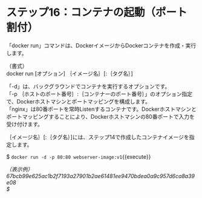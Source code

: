 # ステップ16：コンテナの起動（ポート割付）
「docker run」コマンドは、DockerイメージからDockerコンテナを作成・実行します。  

（書式）  
docker run [オプション] ｛イメージ名｝[:｛タグ名｝]  

「-d」は、バックグラウンドでコンテナを実行するオプションです。  
「-p ｛ホストのポート番号｝:｛コンテナーのポート番号｝」のオプション指定で、Dockerホストマシンとポートマッピングを構成します。  
「nginx」は80番ポートを常時Listenするコンテナです。Dockerホストマシンとポートマッピングすることにより、Dockerホストマシンの80番ポートで入力を受け付けます。  

｛イメージ名｝[:｛タグ名｝]には、ステップ14で作成したコンテナイメージを指定します。

$ `docker run -d -p 80:80 webserver-image:v1`{{execute}}  

*（表示例）*  
*67bcb99e625ac1b2f7193a27901b2ae61481ee9470bdea0a9c957d6ca8a39e08*  
*$*  
